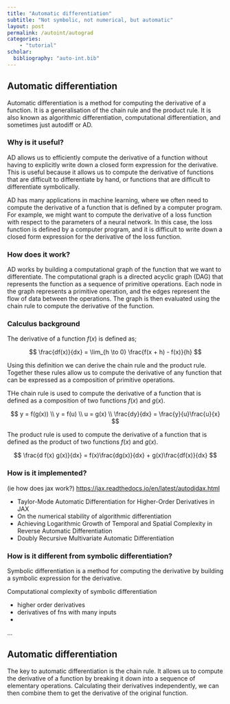 ```yaml
---
title: "Automatic differentiation"
subtitle: "Not symbolic, not numerical, but automatic"
layout: post
permalink: /autoint/autograd
categories:
    - "tutorial"
scholar:
  bibliography: "auto-int.bib"
---
```


## Automatic differentiation

Automatic differentiation is a method for computing the derivative of a function. It is a generalisation of the chain rule and the product rule. It is also known as algorithmic differentiation, computational differentiation, and sometimes just autodiff or AD.

### Why is it useful?

AD allows us to efficiently compute the derivative of a function without having to explicitly write down a closed form expression for the derivative. This is useful because it allows us to compute the derivative of functions that are difficult to differentiate by hand, or functions that are difficult to differentiate symbolically.

AD has many applications in machine learning, where we often need to compute the derivative of a function that is defined by a computer program. For example, we might want to compute the derivative of a loss function with respect to the parameters of a neural network. In this case, the loss function is defined by a computer program, and it is difficult to write down a closed form expression for the derivative of the loss function.

### How does it work?

AD works by building a computational graph of the function that we want to differentiate. The computational graph is a directed acyclic graph (DAG) that represents the function as a sequence of primitive operations. Each node in the graph represents a primitive operation, and the edges represent the flow of data between the operations. The graph is then evaluated using the chain rule to compute the derivative of the function.



### Calculus background

The derivative of a function $f(x)$ is defined as;

$$
\frac{df(x)}{dx} = \lim_{h \to 0} \frac{f(x + h) - f(x)}{h}
$$

Using this definition we can derive the chain rule and the product rule. Together these rules allow us to compute the derivative of any function that can be expressed as a composition of primitive operations.

THe chain rule is used to compute the derivative of a function that is defined as a composition of two functions $f(x)$ and $g(x)$.

$$
y = f(g(x)) \\
y = f(u) \\
u = g(x) \\
\frac{dy}{dx} = \frac{y}{u}\frac{u}{x}
$$

The product rule is used to compute the derivative of a function that is defined as the product of two functions $f(x)$ and $g(x)$.

$$
\frac{d f(x) g(x)}{dx} = f(x)\frac{dg(x)}{dx} + g(x)\frac{df(x)}{dx}
$$

### How is it implemented?

(ie how does jax work?)
https://jax.readthedocs.io/en/latest/autodidax.html

- Taylor-Mode Automatic Differentiation for Higher-Order Derivatives in JAX
- On the numerical stability of algorithmic differentiation
- Achieving Logarithmic Growth of Temporal and Spatial Complexity in Reverse Automatic Differentiation
- Doubly Recursive Multivariate Automatic Differentiation

### How is it different from symbolic differentiation?

Symbolic differentiation is a method for computing the derivative by building a symbolic expression for the derivative.

Computational complexity of symbolic differentiation

- higher order derivatives
- derivatives of fns with many inputs
- 



...


## Automatic differentiation

<!-- what is AD? -->
The key to automatic differentiation is the chain rule.
It allows us to compute the derivative of a function by breaking it down into a sequence of elementary operations.
Calculating their derivatives independently, we can then combine them to get the derivative of the original function.